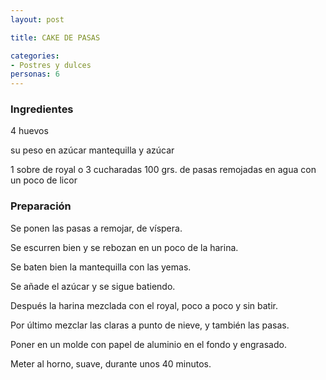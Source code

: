```yaml
---
layout: post

title: CAKE DE PASAS

categories:
- Postres y dulces
personas: 6 
---
```

<h3>Ingredientes</h3>
4 huevos

su peso en azúcar mantequilla y azúcar

1 sobre de royal o 3 cucharadas 100 grs. de pasas remojadas en agua con un poco de licor

<h3>Preparación</h3>
Se ponen las pasas a remojar, de víspera.

Se escurren bien y se rebozan en un poco de la harina.

Se baten bien la mantequilla con las yemas.

Se añade el azúcar y se sigue batiendo.

Después la harina mezclada con el royal, poco a poco y sin batir.

Por último mezclar las claras a punto de nieve, y también las pasas.

Poner en un molde con papel de aluminio en el fondo y engrasado.

Meter al horno, suave, durante unos 40 minutos.

